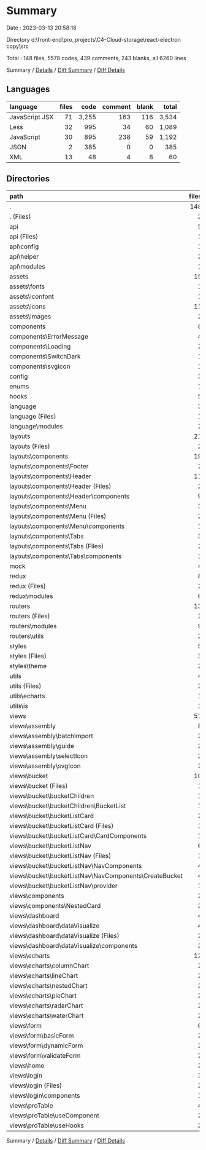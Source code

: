 # Summary

Date : 2023-03-13 20:58:18

Directory d:\\front-end\\pro_projects\\C4-Cloud-storage\\react-electron copy\\src

Total : 148 files,  5578 codes, 439 comments, 243 blanks, all 6260 lines

Summary / [Details](details.md) / [Diff Summary](diff.md) / [Diff Details](diff-details.md)

## Languages
| language | files | code | comment | blank | total |
| :--- | ---: | ---: | ---: | ---: | ---: |
| JavaScript JSX | 71 | 3,255 | 163 | 116 | 3,534 |
| Less | 32 | 995 | 34 | 60 | 1,089 |
| JavaScript | 30 | 895 | 238 | 59 | 1,192 |
| JSON | 2 | 385 | 0 | 0 | 385 |
| XML | 13 | 48 | 4 | 8 | 60 |

## Directories
| path | files | code | comment | blank | total |
| :--- | ---: | ---: | ---: | ---: | ---: |
| . | 148 | 5,578 | 439 | 243 | 6,260 |
| . (Files) | 2 | 60 | 21 | 2 | 83 |
| api | 5 | 160 | 54 | 5 | 219 |
| api (Files) | 1 | 71 | 23 | 1 | 95 |
| api\\config | 1 | 2 | 1 | 1 | 4 |
| api\\helper | 2 | 72 | 24 | 2 | 98 |
| api\\modules | 1 | 15 | 6 | 1 | 22 |
| assets | 15 | 86 | 4 | 10 | 100 |
| assets\\fonts | 1 | 12 | 0 | 1 | 13 |
| assets\\iconfont | 1 | 26 | 0 | 1 | 27 |
| assets\\icons | 11 | 11 | 0 | 0 | 11 |
| assets\\images | 2 | 37 | 4 | 8 | 49 |
| components | 8 | 101 | 2 | 9 | 112 |
| components\\ErrorMessage | 4 | 52 | 0 | 4 | 56 |
| components\\Loading | 2 | 29 | 2 | 3 | 34 |
| components\\SwitchDark | 1 | 13 | 0 | 1 | 14 |
| components\\svgIcon | 1 | 7 | 0 | 1 | 8 |
| config | 3 | 33 | 6 | 3 | 42 |
| enums | 1 | 24 | 14 | 1 | 39 |
| hooks | 5 | 88 | 18 | 5 | 111 |
| language | 3 | 76 | 1 | 3 | 80 |
| language (Files) | 1 | 20 | 1 | 1 | 22 |
| language\\modules | 2 | 56 | 0 | 2 | 58 |
| layouts | 21 | 860 | 27 | 24 | 911 |
| layouts (Files) | 2 | 69 | 4 | 2 | 75 |
| layouts\\components | 19 | 791 | 23 | 22 | 836 |
| layouts\\components\\Footer | 2 | 26 | 0 | 2 | 28 |
| layouts\\components\\Header | 11 | 407 | 5 | 11 | 423 |
| layouts\\components\\Header (Files) | 2 | 83 | 0 | 2 | 85 |
| layouts\\components\\Header\\components | 9 | 324 | 5 | 9 | 338 |
| layouts\\components\\Menu | 3 | 170 | 12 | 4 | 186 |
| layouts\\components\\Menu (Files) | 2 | 159 | 12 | 3 | 174 |
| layouts\\components\\Menu\\components | 1 | 11 | 0 | 1 | 12 |
| layouts\\components\\Tabs | 3 | 188 | 6 | 5 | 199 |
| layouts\\components\\Tabs (Files) | 2 | 148 | 5 | 4 | 157 |
| layouts\\components\\Tabs\\components | 1 | 40 | 1 | 1 | 42 |
| mock | 4 | 446 | 0 | 1 | 447 |
| redux | 8 | 179 | 18 | 37 | 234 |
| redux (Files) | 2 | 42 | 16 | 9 | 67 |
| redux\\modules | 6 | 137 | 2 | 28 | 167 |
| routers | 13 | 378 | 81 | 12 | 471 |
| routers (Files) | 2 | 5 | 52 | 1 | 58 |
| routers\\modules | 9 | 336 | 14 | 9 | 359 |
| routers\\utils | 2 | 37 | 15 | 2 | 54 |
| styles | 5 | 420 | 28 | 27 | 475 |
| styles (Files) | 3 | 213 | 12 | 12 | 237 |
| styles\\theme | 2 | 207 | 16 | 15 | 238 |
| utils | 4 | 270 | 129 | 4 | 403 |
| utils (Files) | 2 | 189 | 85 | 2 | 276 |
| utils\\echarts | 1 | 22 | 4 | 1 | 27 |
| utils\\is | 1 | 59 | 40 | 1 | 100 |
| views | 51 | 2,397 | 36 | 100 | 2,533 |
| views\\assembly | 8 | 148 | 0 | 8 | 156 |
| views\\assembly\\batchImport | 2 | 7 | 0 | 2 | 9 |
| views\\assembly\\guide | 2 | 87 | 0 | 2 | 89 |
| views\\assembly\\selectIcon | 2 | 7 | 0 | 2 | 9 |
| views\\assembly\\svgIcon | 2 | 47 | 0 | 2 | 49 |
| views\\bucket | 10 | 479 | 24 | 48 | 551 |
| views\\bucket (Files) | 1 | 28 | 4 | 6 | 38 |
| views\\bucket\\bucketChildren | 1 | 33 | 2 | 6 | 41 |
| views\\bucket\\bucketChildren\\BucketList | 1 | 33 | 2 | 6 | 41 |
| views\\bucket\\bucketListCard | 2 | 109 | 3 | 7 | 119 |
| views\\bucket\\bucketListCard (Files) | 1 | 75 | 2 | 4 | 81 |
| views\\bucket\\bucketListCard\\CardComponents | 1 | 34 | 1 | 3 | 38 |
| views\\bucket\\bucketListNav | 6 | 309 | 15 | 29 | 353 |
| views\\bucket\\bucketListNav (Files) | 1 | 71 | 4 | 5 | 80 |
| views\\bucket\\bucketListNav\\NavComponents | 4 | 216 | 10 | 21 | 247 |
| views\\bucket\\bucketListNav\\NavComponents\\CreateBucket | 4 | 216 | 10 | 21 | 247 |
| views\\bucket\\bucketListNav\\provider | 1 | 22 | 1 | 3 | 26 |
| views\\components | 2 | 46 | 7 | 7 | 60 |
| views\\components\\NestedCard | 2 | 46 | 7 | 7 | 60 |
| views\\dashboard | 4 | 521 | 1 | 4 | 526 |
| views\\dashboard\\dataVisualize | 4 | 521 | 1 | 4 | 526 |
| views\\dashboard\\dataVisualize (Files) | 2 | 255 | 0 | 2 | 257 |
| views\\dashboard\\dataVisualize\\components | 2 | 266 | 1 | 2 | 269 |
| views\\echarts | 12 | 731 | 1 | 12 | 744 |
| views\\echarts\\columnChart | 2 | 130 | 0 | 2 | 132 |
| views\\echarts\\lineChart | 2 | 114 | 0 | 2 | 116 |
| views\\echarts\\nestedChart | 2 | 88 | 0 | 2 | 90 |
| views\\echarts\\pieChart | 2 | 59 | 0 | 2 | 61 |
| views\\echarts\\radarChart | 2 | 46 | 1 | 2 | 49 |
| views\\echarts\\waterChart | 2 | 294 | 0 | 2 | 296 |
| views\\form | 6 | 162 | 0 | 6 | 168 |
| views\\form\\basicForm | 2 | 63 | 0 | 2 | 65 |
| views\\form\\dynamicForm | 2 | 36 | 0 | 2 | 38 |
| views\\form\\validateForm | 2 | 63 | 0 | 2 | 65 |
| views\\home | 2 | 18 | 1 | 8 | 27 |
| views\\login | 3 | 200 | 1 | 3 | 204 |
| views\\login (Files) | 2 | 110 | 0 | 2 | 112 |
| views\\login\\components | 1 | 90 | 1 | 1 | 92 |
| views\\proTable | 4 | 92 | 1 | 4 | 97 |
| views\\proTable\\useComponent | 2 | 9 | 0 | 2 | 11 |
| views\\proTable\\useHooks | 2 | 83 | 1 | 2 | 86 |

Summary / [Details](details.md) / [Diff Summary](diff.md) / [Diff Details](diff-details.md)